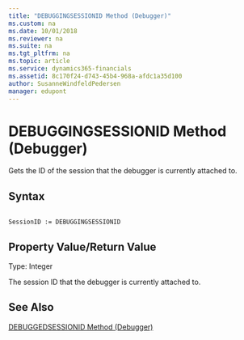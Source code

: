 ```yaml
---
title: "DEBUGGINGSESSIONID Method (Debugger)"
ms.custom: na
ms.date: 10/01/2018
ms.reviewer: na
ms.suite: na
ms.tgt_pltfrm: na
ms.topic: article
ms.service: dynamics365-financials
ms.assetid: 8c170f24-d743-45b4-968a-afdc1a35d100
author: SusanneWindfeldPedersen
manager: edupont
---
```


 

# DEBUGGINGSESSIONID Method (Debugger)
Gets the ID of the session that the debugger is currently attached to.  
  
## Syntax  
  
```  
  
SessionID := DEBUGGINGSESSIONID   
```  
  
## Property Value/Return Value  
 Type: Integer  
  
 The session ID that the debugger is currently attached to.  
  
## See Also  
 <!--Links [Debugging](Debugging.md) -->   
 [DEBUGGEDSESSIONID Method \(Debugger\)](devenv-DEBUGGEDSESSIONID-Method-Debugger.md)